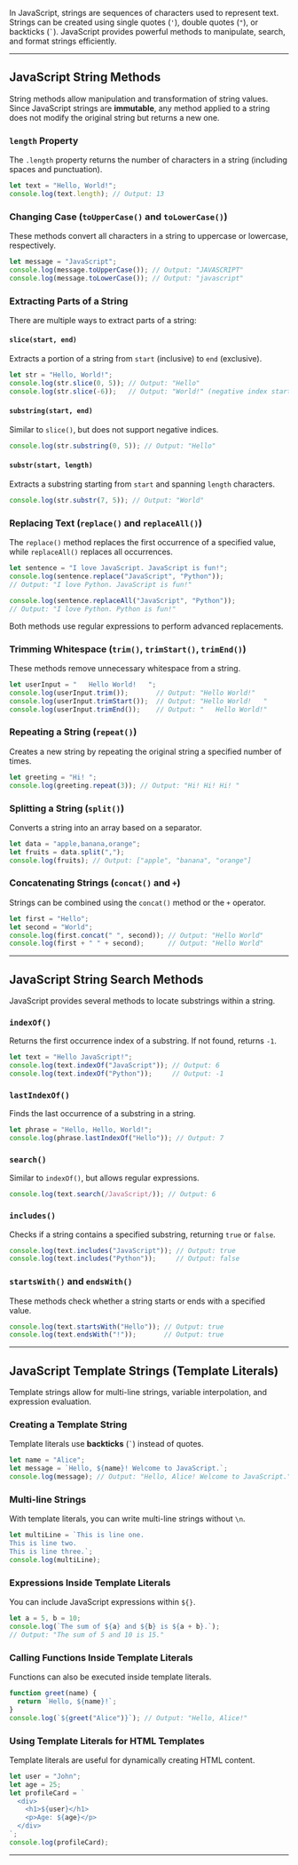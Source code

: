 

In JavaScript, strings are sequences of characters used to represent text. Strings can be created using single quotes (`'`), double quotes (`"`), or backticks (`` ` ``). JavaScript provides powerful methods to manipulate, search, and format strings efficiently.

---

## JavaScript String Methods

String methods allow manipulation and transformation of string values. Since JavaScript strings are **immutable**, any method applied to a string does not modify the original string but returns a new one.

### `length` Property

The `.length` property returns the number of characters in a string (including spaces and punctuation).

```js
let text = "Hello, World!";
console.log(text.length); // Output: 13
```

### Changing Case (`toUpperCase()` and `toLowerCase()`)

These methods convert all characters in a string to uppercase or lowercase, respectively.

```js
let message = "JavaScript";
console.log(message.toUpperCase()); // Output: "JAVASCRIPT"
console.log(message.toLowerCase()); // Output: "javascript"
```

### Extracting Parts of a String

There are multiple ways to extract parts of a string:

#### `slice(start, end)`

Extracts a portion of a string from `start` (inclusive) to `end` (exclusive).

```js
let str = "Hello, World!";
console.log(str.slice(0, 5)); // Output: "Hello"
console.log(str.slice(-6));   // Output: "World!" (negative index starts from the end)
```

#### `substring(start, end)`

Similar to `slice()`, but does not support negative indices.

```js
console.log(str.substring(0, 5)); // Output: "Hello"
```

#### `substr(start, length)` 

Extracts a substring starting from `start` and spanning `length` characters.

```js
console.log(str.substr(7, 5)); // Output: "World"
```

### Replacing Text (`replace()` and `replaceAll()`)

The `replace()` method replaces the first occurrence of a specified value, while `replaceAll()` replaces all occurrences.

```js
let sentence = "I love JavaScript. JavaScript is fun!";
console.log(sentence.replace("JavaScript", "Python")); 
// Output: "I love Python. JavaScript is fun!"

console.log(sentence.replaceAll("JavaScript", "Python")); 
// Output: "I love Python. Python is fun!"
```

Both methods use regular expressions to perform advanced replacements.

### Trimming Whitespace (`trim()`, `trimStart()`, `trimEnd()`)

These methods remove unnecessary whitespace from a string.

```js
let userInput = "   Hello World!   ";
console.log(userInput.trim());       // Output: "Hello World!"
console.log(userInput.trimStart());  // Output: "Hello World!   "
console.log(userInput.trimEnd());    // Output: "   Hello World!"
```

###  Repeating a String (`repeat()`)

Creates a new string by repeating the original string a specified number of times.

```js
let greeting = "Hi! ";
console.log(greeting.repeat(3)); // Output: "Hi! Hi! Hi! "
```

### Splitting a String (`split()`)

Converts a string into an array based on a separator.

```js
let data = "apple,banana,orange";
let fruits = data.split(",");
console.log(fruits); // Output: ["apple", "banana", "orange"]
```

### Concatenating Strings (`concat()` and `+`)

Strings can be combined using the `concat()` method or the `+` operator.

```js
let first = "Hello";
let second = "World";
console.log(first.concat(" ", second)); // Output: "Hello World"
console.log(first + " " + second);      // Output: "Hello World"
```

---

## JavaScript String Search Methods

JavaScript provides several methods to locate substrings within a string.

### `indexOf()`

Returns the first occurrence index of a substring. If not found, returns `-1`.

```js
let text = "Hello JavaScript!";
console.log(text.indexOf("JavaScript")); // Output: 6
console.log(text.indexOf("Python"));     // Output: -1
```

### `lastIndexOf()`

Finds the last occurrence of a substring in a string.

```js
let phrase = "Hello, Hello, World!";
console.log(phrase.lastIndexOf("Hello")); // Output: 7
```

### `search()`

Similar to `indexOf()`, but allows regular expressions.

```js
console.log(text.search(/JavaScript/)); // Output: 6
```

###  `includes()`

Checks if a string contains a specified substring, returning `true` or `false`.

```js
console.log(text.includes("JavaScript")); // Output: true
console.log(text.includes("Python"));     // Output: false
```

###  `startsWith()` and `endsWith()`

These methods check whether a string starts or ends with a specified value.

```js
console.log(text.startsWith("Hello")); // Output: true
console.log(text.endsWith("!"));       // Output: true
```

---

## JavaScript Template Strings (Template Literals)

Template strings allow for multi-line strings, variable interpolation, and expression evaluation.

### Creating a Template String

Template literals use **backticks** (`` ` ``) instead of quotes.

```js
let name = "Alice";
let message = `Hello, ${name}! Welcome to JavaScript.`;
console.log(message); // Output: "Hello, Alice! Welcome to JavaScript."
```

### Multi-line Strings

With template literals, you can write multi-line strings without `\n`.

```js
let multiLine = `This is line one.
This is line two.
This is line three.`;
console.log(multiLine);
```

### Expressions Inside Template Literals

You can include JavaScript expressions within `${}`.

```js
let a = 5, b = 10;
console.log(`The sum of ${a} and ${b} is ${a + b}.`);
// Output: "The sum of 5 and 10 is 15."
```

### Calling Functions Inside Template Literals

Functions can also be executed inside template literals.

```js
function greet(name) {
  return `Hello, ${name}!`;
}
console.log(`${greet("Alice")}`); // Output: "Hello, Alice!"
```

### Using Template Literals for HTML Templates

Template literals are useful for dynamically creating HTML content.

```js
let user = "John";
let age = 25;
let profileCard = `
  <div>
    <h1>${user}</h1>
    <p>Age: ${age}</p>
  </div>
`;
console.log(profileCard);
```

---

